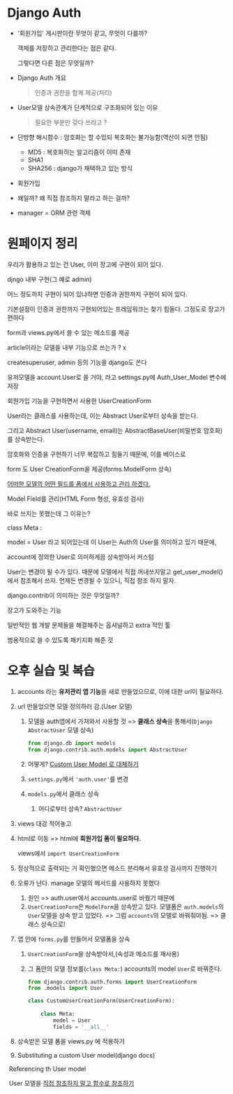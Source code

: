 # Django Auth

- '회원가입' 게시판이란 무엇이 같고, 무엇이 다를까?

  객체를 저장하고 관리한다는 점은 같다.

  그렇다면 다른 점은 무엇일까?

- Django Auth 개요

  > 인증과 권한을 함께 제공(처리)

- User모델 상속관계가 단계적으로 구조화되어 있는 이유

  > 필요한 부분만 갖다 쓰라고 ?

- 단방향 해시함수 : 암호화는 할 수있되 복호화는 불가능함(역산이 되면 안됨)
  - MD5 : 복호화하는 알고리즘이 이미 존재
  - SHA1 
  - SHA256 : django가 채택하고 있는 방식

- 회원가입

- 왜일까? 왜 직접 참조하지 말라고 하는 걸까?
- manager = ORM 관련 객체



# 원페이지 정리

우리가 활용하고 있는 건 User, 이미 장고에 구현이 되어 있다.

djngo 내부 구현(그 예로 admin)

어느 정도까지 구현이 되어 있냐하면 인증과 권한까지 구현이 되어 있다.

기본설정이 인증과 권한까지 구현되어있는 프레임워크는 찾기 힘들다. 그정도로 장고가 편하다 

form과 views.py에서 쓸 수 있는 메소드를 제공

article이라는 모델을 내부 기능으로 쓰는가 ? x

createsuperuser, admin 등의 기능을 django도 쓴다

유저모델을  account.User로 쓸 거야, 라고 settings.py에 Auth_User_Model 변수에 저장



회원가입 기능을 구현하면서 사용한 UserCreationForm

User라는 클래스를 사용하는데, 이는 Abstract User로부터 상속을 받는다.

그리고 Abstract User(username, email)는 AbstractBaseUser(비밀번호 암호화)를 상속받는다.

암호화와 인증을 구현하기 너무 복잡하고 힘들기 때문에, 이를 베이스로

form 도 User CreationForm을 제공(forms.ModelForm 상속)

<u>어떠한 모델의 어떤 필드를 폼에서 사용하고 관리 하겠다.</u>

Model Field를 관리(HTML Form 형성, 유효성 검사)

바로 쓰지는 못했는데 그 이유는?

class Meta : 

model = User 라고 되어있는데 이 User는 Auth의 User를 의미하고 있기 때문에,

account에 정의한 User로 의미하게끔 상속받아서 커스텀

User는 변경이 될 수가 있다. 때문에 모델에서 직접 꺼내쓰지말고 get_user_model()에서 참조해서 쓰자. 언제든 변경될 수 있으니, 직접 참조 하지 말자.



django.contrib이 의미하는 것은 무엇일까?

장고가 도와주는 기능

일반적인 웹 개발 문제들을 해결해주는 옵셔널하고 extra 적인 툴

범용적으로 쓸 수 있도록 패키지화 해준 것



# 오후 실습 및 복습

1. accounts 라는 **유저관리 앱 기능**을 새로 만들었으므로, 이에 대한 url이 필요하다.

2. url 만들었으면 모델 정의하러 감.(User 모델)

   1. 모델을 auth앱에서 가져와서 사용할 것 => **클래스 상속**을 통해서(`Django AbstractUser` 모델 상속)

      ```python
      from django.db import models
      from django.contrib.auth.models import AbstractUser
      ```

      

   2. 어떻게? <u>Custom User Model 로 대체하기</u>

   3. `settings.py`에서 `'auth.user'`를 변경

   4. `models.py`에서 클래스 상속

      1. 어디로부터 상속? `AbstractUser`

3. views 대강 적어놓고

4. html로 이동 => html에 **회원가입 폼이 필요하다.**

   views에서 `import UserCreationForm`

5. 정상적으로 출력되는 거 확인했으면 메소드 분리해서 유효성 검사까지 진행하기

6. 오류가 난다. manage 모델의 메서드를 사용하지 못했다

   1. 원인 => auth.user에서 accounts.user로 바꿨기 때문에
   2. `UserCreationForm`은 `ModelForm`을 상속받고 있다. 모델폼은 `auth.models`의 `User`모델을 상속 받고 있었다. => 그럼 `accounts`의 모델로 바꿔줘야됨. => 클래스 상속으로!

7. 앱 안에 `forms.py`를 만들어서 모델폼을 상속

   1. `UserCreationForm`을 상속받아서,(속성과 메소드를 재사용)

   2. 그 폼안의 모델 정보를(`class Meta:`) accounts의 model `User`로 바꿔준다.

      ````python
      from django.contrib.auth.forms import UserCreationForm
      from .models import User
      ````

      ```python
      class CustomUserCreationForm(UserCreationForm):
          
          class Meta:
              model = User
              fields = '__all__' 
      ```

8. 상속받은 모델 폼을 views.py 에 적용하기
9. Substituting a custom User model(django docs)

​	Referencing th User model

​	User 모델을 <u>직접 참조하지 말고 함수로 참조하기</u>